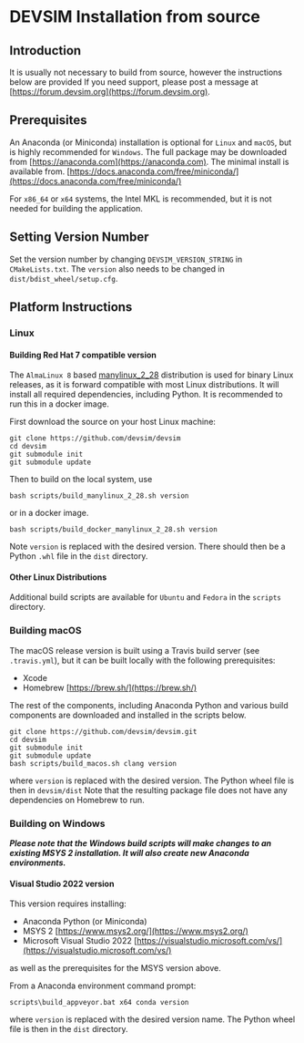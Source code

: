# DEVSIM Installation from source

## Introduction


It is usually not necessary to build from source, however the instructions below are provided  If you need support, please post a message at [https://forum.devsim.org](https://forum.devsim.org).


## Prerequisites

An Anaconda (or Miniconda) installation is optional for `Linux` and `macOS`, but is highly recommended for `Windows`.  The full package may be downloaded from [https://anaconda.com](https://anaconda.com).  The minimal install is available from. [https://docs.anaconda.com/free/miniconda/](https://docs.anaconda.com/free/miniconda/)


For `x86_64` or `x64` systems, the Intel MKL is recommended, but it is not needed for building the application.

## Setting Version Number

Set the version number by changing `DEVSIM_VERSION_STRING` in `CMakeLists.txt`.  The `version` also needs to be changed in `dist/bdist_wheel/setup.cfg`.

## Platform Instructions

### Linux

#### Building Red Hat 7 compatible version

The `AlmaLinux 8` based [manylinux_2_28](https://github.com/pypa/manylinux?tab=readme-ov-file#manylinux_2_28-almalinux-8-based) distribution is used for binary Linux releases, as it is forward compatible with most Linux distributions.  It will install all required dependencies, including Python.  It is recommended to run this in a docker image.

First download the source on your host Linux machine:
```
git clone https://github.com/devsim/devsim
cd devsim
git submodule init
git submodule update
```

Then to build on the local system, use
```
bash scripts/build_manylinux_2_28.sh version
```

or in a docker image.
```
bash scripts/build_docker_manylinux_2_28.sh version
```

Note `version` is replaced with the desired version.  There should then be a Python `.whl` file in the `dist` directory.

#### Other Linux Distributions

Additional build scripts are available for `Ubuntu` and `Fedora` in the `scripts` directory.


### Building macOS

The macOS release version is built using a Travis build server (see `.travis.yml`), but it can be built locally with the following prerequisites:

* Xcode
* Homebrew [https://brew.sh/](https://brew.sh/)

The rest of the components, including Anaconda Python and various build components are downloaded and installed in the scripts below.

```
git clone https://github.com/devsim/devsim.git
cd devsim
git submodule init
git submodule update
bash scripts/build_macos.sh clang version
```

where `version` is replaced with the desired version.  The Python wheel file is then in `devsim/dist`
Note that the resulting package file does not have any dependencies on Homebrew to run.

### Building on Windows

***Please note that the Windows build scripts will make changes to an existing MSYS 2 installation.  It will also create new Anaconda environments.***

#### Visual Studio 2022 version

This version requires installing:

* Anaconda Python (or Miniconda)
* MSYS 2 [https://www.msys2.org/](https://www.msys2.org/)
* Microsoft Visual Studio 2022 [https://visualstudio.microsoft.com/vs/](https://visualstudio.microsoft.com/vs/)

as well as the prerequisites for the MSYS version above.

From a Anaconda environment command prompt:

```
scripts\build_appveyor.bat x64 conda version
```

where `version` is replaced with the desired version name.  The Python wheel file is then in the `dist` directory.

